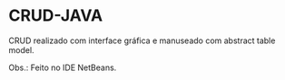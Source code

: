 # CRUD-JAVA
CRUD realizado com interface gráfica e manuseado com abstract table model.

Obs.: Feito no IDE NetBeans.
